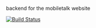 backend for the mobiletalk website


[![Build Status](https://travis-ci.org/insanity54/mobiletalk-server.svg?branch=master)](https://travis-ci.org/insanity54/mobiletalk-server)